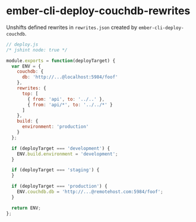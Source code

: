 # ember-cli-deploy-couchdb-rewrites

Unshifts defined rewrites in `rewrites.json` created by `ember-cli-deploy-couchdb`.

``` javascript
// deploy.js
/* jshint node: true */

module.exports = function(deployTarget) {
  var ENV = {
    couchdb: {
      db: 'http://...@localhost:5984/foof'
    },
    rewrites: {
      top: [
        { from: 'api', to: '../..' },
        { from: 'api/*', to: '../../*' }
      ]
    },
    build: {
      environment: 'production'
    }
  };

  if (deployTarget === 'development') {
    ENV.build.environment = 'development';
  }

  if (deployTarget === 'staging') {
  }

  if (deployTarget === 'production') {
    ENV.couchdb.db = 'http://...@remotehost.com:5984/foof';
  }

  return ENV;
};
```
